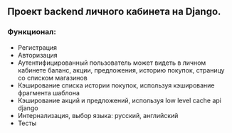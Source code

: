 ﻿## Проект backend личного кабинета на Django.

### Функционал: 
 - Регистрация
 - Авторизация
 - Аутентифицированный пользователь может видеть в личном кабинете баланс, акции, предложения, историю покупок, страницу со списком магазинов
 - Кэширование списка истории покупок, используя кэширование фрагмента шаблона
 - Кэширование акций и предложений, используя low level cache api django
 - Интернализация, выбор языка: русский, английский
 - Тесты


